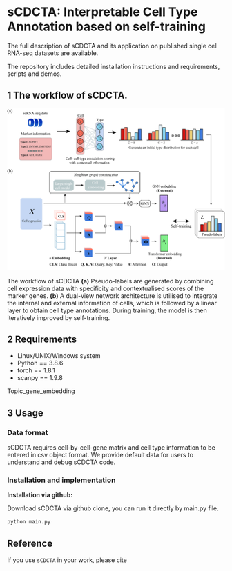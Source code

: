 # sCDCTA: Interpretable Cell Type Annotation based on self-training

The full description of sCDCTA and its application on published single cell RNA-seq datasets are available.

The repository includes detailed installation instructions and requirements, scripts and demos.


## 1 The workflow of sCDCTA.

![](Flow.jpg)

The workflow of sCDCTA **(a)** Pseudo-labels are generated by combining cell expression data with
specificity and contextualised scores of the marker genes. **(b)**  A dual-view network architecture is utilised to integrate the internal and external information of cells, which is followed by a linear layer to obtain cell type annotations. During training, the model is then iteratively improved by self-training.

## 2 Requirements

+ Linux/UNIX/Windows system
+ Python == 3.8.6
+ torch == 1.8.1
+ scanpy == 1.9.8

Topic_gene_embedding

## 3 Usage

### Data format

sCDCTA requires cell-by-cell-gene matrix and cell type information to be entered in csv object format.
We provide default data for users to understand and debug sCDCTA code.

### Installation and implementation

**Installation via github:**

Download sCDCTA via github clone, you can run it directly by main.py file.
```bash
python main.py
```

## Reference

If you use `sCDCTA` in your work, please cite
